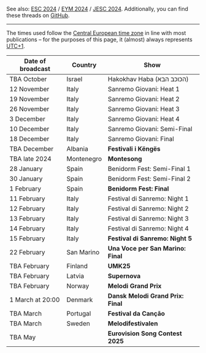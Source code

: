 See also: [ESC 2024](https://github.com/teiraaa/esc_vod_links/blob/main/esc2024.md) / [EYM 2024](https://github.com/teiraaa/esc_vod_links/blob/main/eym2024.md) / [JESC 2024](https://github.com/teiraaa/esc_vod_links/blob/main/jesc2024.md). Additionally, you can find these threads on [GitHub](https://github.com/teiraaa/eurovision_vod/blob/main/README.md).

*****

The times used follow the [Central European time zone](https://en.wikipedia.org/wiki/Central_European_Time) in line with most publications – for the purposes of this page, it (almost) always represents [UTC+1](https://en.wikipedia.org/wiki/UTC%2B01:00).

Date of broadcast | Country | Show
---|---|---
TBA October | Israel | Hakokhav Haba (הכוכב הבא)
12 November | Italy | Sanremo Giovani: Heat 1
19 November | Italy | Sanremo Giovani: Heat 2
26 November | Italy | Sanremo Giovani: Heat 3
3 December | Italy | Sanremo Giovani: Heat 4
10 December | Italy | Sanremo Giovani: Semi-Final
18 December | Italy | Sanremo Giovani: Final
TBA December | Albania | **Festivali i Këngës**
TBA late 2024 | Montenegro | **Montesong**
28 January | Spain | Benidorm Fest: Semi-Final 1
30 January | Spain | Benidorm Fest: Semi-Final 2
1 February | Spain | **Benidorm Fest: Final**
11 February | Italy | Festival di Sanremo: Night 1
12 February | Italy | Festival di Sanremo: Night 2
13 February | Italy | Festival di Sanremo: Night 3
14 February | Italy | Festival di Sanremo: Night 4
15 February | Italy | **Festival di Sanremo: Night 5**
22 February | San Marino | **Una Voce per San Marino: Final**
TBA February | Finland | **UMK25**
TBA February | Latvia | **Supernova**
TBA February | Norway | **Melodi Grand Prix**
1 March at 20:00 | Denmark | **Dansk Melodi Grand Prix: Final**
TBA March | Portugal | **Festival da Canção**
TBA March | Sweden | **Melodifestivalen**
TBA May | | **Eurovision Song Contest 2025**
